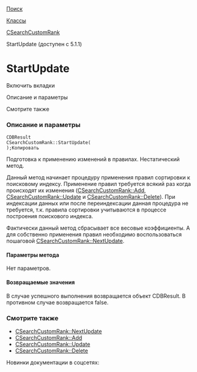 [Поиск](/api_help/search/index.php)

[Классы](/api_help/search/classes/index.php)

[CSearchCustomRank](/api_help/search/classes/csearchcustomrank/index.php)

StartUpdate (доступен с 5.1.1)

StartUpdate
===========

Включить вкладки

Описание и параметры

Смотрите также

### Описание и параметры

```
CDBResult
CSearchCustomRank::StartUpdate(
);Копировать
```

Подготовка к применению изменений в правилах. Нестатический метод.

Данный метод начинает процедуру применения правил сортировки к поисковому
индексу. Применение правил требуется всякий раз когда происходят их изменения
([CSearchCustomRank::Add](/api_help/search/classes/csearchcustomrank/add.php), [CSearchCustomRank::Update](/api_help/search/classes/csearchcustomrank/update.php) и [CSearchCustomRank::Delete](/api_help/search/classes/csearchcustomrank/delete.php)). При индексации данных или
после переиндексации данная процедура не требуется, т.к. правила сортировки
учитываются в процессе построения поискового индекса.

Фактически данный метод сбрасывает все весовые коэффициенты. А для собственно
применения правил необходимо воспользоваться пошаговой [CSearchCustomRank::NextUpdate](/api_help/search/classes/csearchcustomrank/nextupdate.php).

#### Параметры метода

Нет параметров.

#### Возвращаемые значения

В случае успешного выполнения возвращается объект CDBResult. В противном
случае возвращается false.

### Смотрите также

* [CSearchCustomRank::NextUpdate](/api_help/search/classes/csearchcustomrank/nextupdate.php)
* [CSearchCustomRank::Add](/api_help/search/classes/csearchcustomrank/add.php)
* [CSearchCustomRank::Update](/api_help/search/classes/csearchcustomrank/update.php)
* [CSearchCustomRank::Delete](/api_help/search/classes/csearchcustomrank/delete.php)

Новинки документации в соцсетях:
